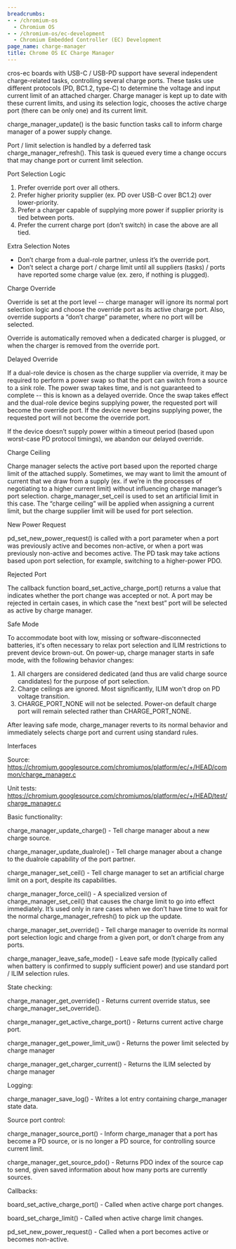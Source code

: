 ```yaml
---
breadcrumbs:
- - /chromium-os
  - Chromium OS
- - /chromium-os/ec-development
  - Chromium Embedded Controller (EC) Development
page_name: charge-manager
title: Chrome OS EC Charge Manager
---
```


cros-ec boards with USB-C / USB-PD support have several independent
charge-related tasks, controlling several charge ports. These tasks use
different protocols (PD, BC1.2, type-C) to determine the voltage and input
current limit of an attached charger. Charge manager is kept up to date with
these current limits, and using its selection logic, chooses the active charge
port (there can be only one) and its current limit.

charge_manager_update() is the basic function tasks call to inform charge
manager of a power supply change.

Port / limit selection is handled by a deferred task charge_manager_refresh().
This task is queued every time a change occurs that may change port or current
limit selection.

Port Selection Logic

1.  Prefer override port over all others.
2.  Prefer higher priority supplier (ex. PD over USB-C over BC1.2) over
            lower-priority.
3.  Prefer a charger capable of supplying more power if supplier
            priority is tied between ports.
4.  Prefer the current charge port (don’t switch) in case the above are
            all tied.

Extra Selection Notes

*   Don’t charge from a dual-role partner, unless it’s the override
            port.
*   Don’t select a charge port / charge limit until all suppliers
            (tasks) / ports have reported some charge value (ex. zero, if
            nothing is plugged).

Charge Override

Override is set at the port level -- charge manager will ignore its normal port
selection logic and choose the override port as its active charge port. Also,
override supports a “don’t charge” parameter, where no port will be selected.

Override is automatically removed when a dedicated charger is plugged, or when
the charger is removed from the override port.

Delayed Override

If a dual-role device is chosen as the charge supplier via override, it may be
required to perform a power swap so that the port can switch from a source to a
sink role. The power swap takes time, and is not guaranteed to complete -- this
is known as a delayed override. Once the swap takes effect and the dual-role
device begins supplying power, the requested port will become the override port.
If the device never begins supplying power, the requested port will not become
the override port.

If the device doesn’t supply power within a timeout period (based upon
worst-case PD protocol timings), we abandon our delayed override.

Charge Ceiling

Charge manager selects the active port based upon the reported charge limit of
the attached supply. Sometimes, we may want to limit the amount of current that
we draw from a supply (ex. if we’re in the processes of negotiating to a higher
current limit) without influencing charge manager’s port selection.
charge_manager_set_ceil is used to set an artificial limit in this case. The
“charge ceiling” will be applied when assigning a current limit, but the charge
supplier limit will be used for port selection.

New Power Request

pd_set_new_power_request() is called with a port parameter when a port was
previously active and becomes non-active, or when a port was previously
non-active and becomes active. The PD task may take actions based upon port
selection, for example, switching to a higher-power PDO.

Rejected Port

The callback function board_set_active_charge_port() returns a value that
indicates whether the port change was accepted or not. A port may be rejected in
certain cases, in which case the “next best” port will be selected as active by
charge manager.

Safe Mode

To accommodate boot with low, missing or software-disconnected batteries, it's
often necessary to relax port selection and ILIM restrictions to prevent device
brown-out. On power-up, charge manager starts in safe mode, with the following
behavior changes:

1.  All chargers are considered dedicated (and thus are valid charge
            source candidates) for the purpose of port selection.
2.  Charge ceilings are ignored. Most significantly, ILIM won't drop on
            PD voltage transition.
3.  CHARGE_PORT_NONE will not be selected. Power-on default charge port
            will remain selected rather than CHARGE_PORT_NONE.

After leaving safe mode, charge_manager reverts to its normal behavior and
immediately selects charge port and current using standard rules.

Interfaces

Source:
<https://chromium.googlesource.com/chromiumos/platform/ec/+/HEAD/common/charge_manager.c>

Unit tests:
<https://chromium.googlesource.com/chromiumos/platform/ec/+/HEAD/test/charge_manager.c>

Basic functionality:

charge_manager_update_charge() - Tell charge manager about a new charge source.

charge_manager_update_dualrole() - Tell charge manager about a change to the
dualrole capability of the port partner.

charge_manager_set_ceil() - Tell charge manager to set an artificial charge
limit on a port, despite its capabilities.

charge_manager_force_ceil() - A specialized version of charge_manager_set_ceil()
that causes the charge limit to go into effect immediately. It’s used only in
rare cases when we don’t have time to wait for the normal
charge_manager_refresh() to pick up the update.

charge_manager_set_override() - Tell charge manager to override its normal port
selection logic and charge from a given port, or don’t charge from any ports.

charge_manager_leave_safe_mode() - Leave safe mode (typically called when
battery is confirmed to supply sufficient power) and use standard port / ILIM
selection rules.

State checking:

charge_manager_get_override() - Returns current override status, see
charge_manager_set_override().

charge_manager_get_active_charge_port() - Returns current active charge port.

charge_manager_get_power_limit_uw() - Returns the power limit selected by charge
manager

charge_manager_get_charger_current() - Returns the ILIM selected by charge
manager

Logging:

charge_manager_save_log() - Writes a lot entry containing charge_manager state
data.

Source port control:

charge_manager_source_port() - Inform charge_manager that a port has become a PD
source, or is no longer a PD source, for controlling source current limit.

charge_manager_get_source_pdo() - Returns PDO index of the source cap to send,
given saved information about how many ports are currently sources.

Callbacks:

board_set_active_charge_port() - Called when active charge port changes.

board_set_charge_limit() - Called when active charge limit changes.

pd_set_new_power_request() - Called when a port becomes active or becomes
non-active.

